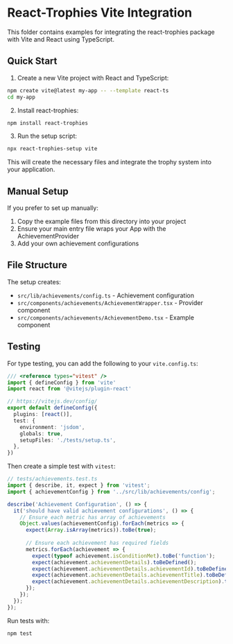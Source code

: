 # React-Trophies Vite Integration

This folder contains examples for integrating the react-trophies package with Vite and React using TypeScript.

## Quick Start

1. Create a new Vite project with React and TypeScript:
```bash
npm create vite@latest my-app -- --template react-ts
cd my-app
```

2. Install react-trophies:
```bash
npm install react-trophies
```

3. Run the setup script:
```bash
npx react-trophies-setup vite
```

This will create the necessary files and integrate the trophy system into your application.

## Manual Setup

If you prefer to set up manually:

1. Copy the example files from this directory into your project
2. Ensure your main entry file wraps your App with the AchievementProvider
3. Add your own achievement configurations

## File Structure

The setup creates:

- `src/lib/achievements/config.ts` - Achievement configuration
- `src/components/achievements/AchievementWrapper.tsx` - Provider component
- `src/components/achievements/AchievementDemo.tsx` - Example component

## Testing

For type testing, you can add the following to your `vite.config.ts`:

```ts
/// <reference types="vitest" />
import { defineConfig } from 'vite'
import react from '@vitejs/plugin-react'

// https://vitejs.dev/config/
export default defineConfig({
  plugins: [react()],
  test: {
    environment: 'jsdom',
    globals: true,
    setupFiles: './tests/setup.ts',
  },
})
```

Then create a simple test with `vitest`:

```ts
// tests/achievements.test.ts
import { describe, it, expect } from 'vitest';
import { achievementConfig } from '../src/lib/achievements/config';

describe('Achievement Configuration', () => {
  it('should have valid achievement configurations', () => {
    // Ensure each metric has array of achievements
    Object.values(achievementConfig).forEach(metrics => {
      expect(Array.isArray(metrics)).toBe(true);
      
      // Ensure each achievement has required fields
      metrics.forEach(achievement => {
        expect(typeof achievement.isConditionMet).toBe('function');
        expect(achievement.achievementDetails).toBeDefined();
        expect(achievement.achievementDetails.achievementId).toBeDefined();
        expect(achievement.achievementDetails.achievementTitle).toBeDefined();
        expect(achievement.achievementDetails.achievementDescription).toBeDefined();
      });
    });
  });
});
```

Run tests with:
```bash
npm test
```
